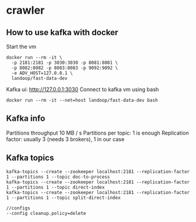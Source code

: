 # crawler

## How to use kafka with docker

Start the vm

```
docker run --rm -it \
  -p 2181:2181 -p 3030:3030 -p 8081:8081 \
  -p 8082:8082 -p 8083:8083 -p 9092:9092 \
  -e ADV_HOST=127.0.0.1 \
  landoop/fast-data-dev
```

Kafka ui: http://127.0.0.1:3030
Connect to kafka vm using bash

```
docker run --rm -it --net=host landoop/fast-data-dev bash
```

## Kafka info

Partitions throughput 10 MB / s
Partitions per topic: 1 is enough
Replication factor: usually 3 (needs 3 brokers), 1 in our case

## Kafka topics

```
kafka-topics --create --zookeeper localhost:2181 --replication-factor 1 --partitions 1 --topic doc-to-process
kafka-topics --create --zookeeper localhost:2181 --replication-factor 1 --partitions 1 --topic direct-index
kafka-topics --create --zookeeper localhost:2181 --replication-factor 1 --partitions 1 --topic split-direct-index

//configs
--config cleanup.policy=delete
```
